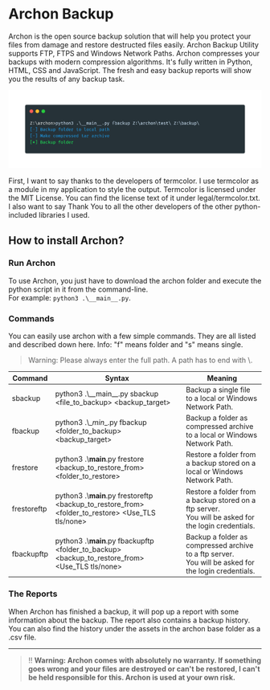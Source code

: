 # Archon Backup
Archon is the open source backup solution that will help you protect your files from damage and restore destructed files easily. Archon Backup Utility supports FTP, FTPS and Windows Network Paths. Archon compresses your backups with modern compression algorithms. It's fully written in Python, HTML, CSS and JavaScript. The fresh and easy backup reports will show you the results of any backup task.

<img src="snapshot.png">

First, I want to say thanks to the developers of termcolor. I use termcolor as a module in my application to style the output. Termcolor is licensed under the MIT License. You can find the license text of it under legal/termcolor.txt. I also want to say Thank You to all the other developers of the other python-included libraries I used.

## How to install Archon?
### Run Archon
To use Archon, you just have to download the archon folder and execute the python script in it from the command-line.  
For example: `python3 .\__main__.py`.

### Commands
You can easily use archon with a few simple commands. They are all listed and described down here. Info: "f" means folder and "s" means single.
> Warning: Please always enter the full path. A path has to end with \\.  

| Command 	| Syntax 	| Meaning 	|
|---	|---	|---	|
| sbackup 	| python3 .\\\_\_main\_\_.py sbackup <file_to_backup> <backup_target> 	| Backup a single file to a local or Windows Network Path. 	|
| fbackup 	| python3 .\\\__min__.py fbackup <folder_to_backup> <backup_target> 	| Backup a folder as compressed archive to a local or Windows Network Path. 	|
| frestore 	| python3 .\\__main__.py frestore <backup_to_restore_from> <folder_to_restore> 	| Restore a folder from a backup stored on a local or Windows Network Path. 	|
| frestoreftp 	| python3 .\\__main__.py frestoreftp <backup_to_restore_from> <folder_to_restore> <Use_TLS tls/none>  	| Restore a folder from a backup stored on a ftp server.<br>You will be asked for the login credentials. 	|
| fbackupftp 	| python3 .\\__main__.py fbackupftp <folder_to_backup> <backup_to_restore_from> <Use_TLS tls/none> 	| Backup a folder as compressed archive to a ftp server.<br>You will be asked for the login credentials. 	|
### The Reports
When Archon has finished a backup, it will pop up a report with some information about the backup.
The report also contains a backup history. 
You can also find the history under the assets in the archon base folder as a .csv file.


----
> ‼ __Warning: Archon comes with absolutely no warranty. If something goes wrong and your files are destroyed or can't be restored, I can't be held responsible for this. Archon is used at your own risk.__
